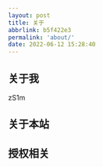 ```yaml
---
layout: post
title: 关于
abbrlink: b5f422e3
permalink: 'about/'
date: 2022-06-12 15:28:40
---
```


## 关于我

zS1m

## 关于本站


## 授权相关